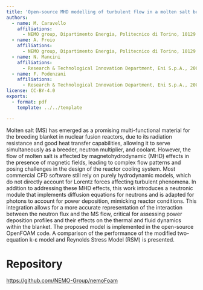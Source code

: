 ```yaml
---
title: 'Open-source MHD modelling of turbulent flow in a molten salt breeding blanket'
authors:
  - name: M. Caravello
    affiliations:
      - NEMO group, Dipartimento Energia, Politecnico di Torino, 10129 Torino, Italy
  - name: A. Froio
    affiliations:
      - NEMO group, Dipartimento Energia, Politecnico di Torino, 10129 Torino, Italy
  - name: N. Mancini
    affiliations:
      - Research & Technological Innovation Department, Eni S.p.A., 20097 San Donato Milanese (MI), Italy
  - name: F. Podenzani
    affiliations:
      - Research & Technological Innovation Department, Eni S.p.A., 20097 San Donato Milanese (MI), Italy, and R. Zanino, NEMO group, Dipartimento Energia, Politecnico di Torino, 10129 Torino, Italy
license: CC-BY-4.0
exports:
  - format: pdf
    template: ../../template

---
```


Molten salt (MS) has emerged as a promising multi-functional material for the breeding blanket in nuclear fusion reactors, due to its radiation resistance and good heat transfer capabilities, allowing it to serve simultaneously as a breeder, neutron multiplier, and coolant. However, the flow of molten salt is affected by magnetohydrodynamic (MHD) effects in the presence of magnetic fields, leading to complex flow patterns and posing challenges in the design of the reactor cooling system. Most commercial CFD software still rely on purely hydrodynamic models, which do not directly account for Lorentz forces affecting turbulent phenomena.
In addition to addressing these MHD effects, this work introduces a neutronic module that implements diffusion equations for neutrons and is adapted for photons to account for power deposition, mimicking reactor conditions. This integration allows for a more accurate representation of the interaction between the neutron flux and the MS flow, critical for assessing power deposition profiles and their effects on the thermal and fluid dynamics within the blanket.
The proposed model is implemented in the open-source OpenFOAM code. A comparison of the performance of the modified two-equation k-ε model and Reynolds Stress Model (RSM) is presented.


# Repository
https://github.com/NEMO-Group/nemoFoam

